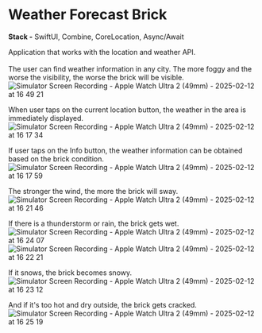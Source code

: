 # Weather Forecast Brick

**Stack -** SwiftUI, Combine, CoreLocation, Async/Await <br />

Application that works with the location and weather API. <br />
<br />
The user can find weather information in any city. The more foggy and the worse the visibility, the worse the brick will be visible.<br />
![Simulator Screen Recording - Apple Watch Ultra 2 (49mm) - 2025-02-12 at 16 49 21](https://github.com/user-attachments/assets/3b1ea826-92aa-4b8e-a84b-a50cf411f187)

When user taps on the current location button, the weather in the area is immediately displayed.<br />
![Simulator Screen Recording - Apple Watch Ultra 2 (49mm) - 2025-02-12 at 16 17 34](https://github.com/user-attachments/assets/f1f55eff-6f21-4b12-8e25-3a0adeac3c27)<br />

If user taps on the Info button, the weather information can be obtained based on the brick condition.<br />
![Simulator Screen Recording - Apple Watch Ultra 2 (49mm) - 2025-02-12 at 16 17 59](https://github.com/user-attachments/assets/8e793cbd-9daa-4b68-a2a1-74f98d72650d)<br />

The stronger the wind, the more the brick will sway.<br />
![Simulator Screen Recording - Apple Watch Ultra 2 (49mm) - 2025-02-12 at 16 21 46](https://github.com/user-attachments/assets/fd192b40-c194-443f-aa47-5c2aaf7a2d28)<br />

If there is a thunderstorm or rain, the brick gets wet.<br />
![Simulator Screen Recording - Apple Watch Ultra 2 (49mm) - 2025-02-12 at 16 24 07](https://github.com/user-attachments/assets/e01a7892-7441-4df9-ad91-b4d9f70cdf55)<br />
![Simulator Screen Recording - Apple Watch Ultra 2 (49mm) - 2025-02-12 at 16 22 21](https://github.com/user-attachments/assets/1a01be28-3c0d-4a41-95b7-6d9f5b54b5c8)<br />

If it snows, the brick becomes snowy.<br />
![Simulator Screen Recording - Apple Watch Ultra 2 (49mm) - 2025-02-12 at 16 23 12](https://github.com/user-attachments/assets/9a0c27d1-3378-4609-870a-554132d96fa5)<br />

And if it's too hot and dry outside, the brick gets cracked.<br />
![Simulator Screen Recording - Apple Watch Ultra 2 (49mm) - 2025-02-12 at 16 25 19](https://github.com/user-attachments/assets/e6f8a507-78dd-4b83-b25f-e8a6102a201b)<br />
